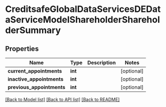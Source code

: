 # CreditsafeGlobalDataServicesDEDataServiceModelShareholderShareholderSummary

## Properties
Name | Type | Description | Notes
------------ | ------------- | ------------- | -------------
**current_appointments** | **int** |  | [optional] 
**inactive_appointments** | **int** |  | [optional] 
**previous_appointments** | **int** |  | [optional] 

[[Back to Model list]](../README.md#documentation-for-models) [[Back to API list]](../README.md#documentation-for-api-endpoints) [[Back to README]](../README.md)

